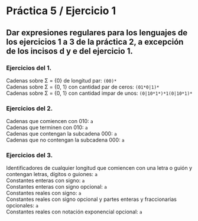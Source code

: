 # Práctica 5 / Ejercicio 1  
## Dar expresiones regulares para los lenguajes de los ejercicios 1 a 3 de la práctica 2, a excepción de los incisos d y e del ejercicio 1.  
### Ejercicios del 1.  
Cadenas sobre Σ = {0} de longitud par: `(00)*`  
Cadenas sobre Σ = {0, 1} con cantidad par de ceros: `(01*0|1)*`  
Cadenas sobre Σ = {0, 1} con cantidad impar de unos: `(0|10*1*)*1(0|10*1)*`  
### Ejercicios del 2.  
Cadenas que comiencen con 010: `a`  
Cadenas que terminen con 010: `a`  
Cadenas que contengan la subcadena 000:  `a`  
Cadenas que no contengan la subcadena 000:   `a`  
### Ejercicios del 3.  
Identificadores de cualquier longitud que comiencen con una letra o guión y contengan letras, dígitos o guiones: `a`  
Constantes enteras con signo: `a`  
Constantes enteras con signo opcional: `a`  
Constantes reales con signo: `a`  
Constantes reales con signo opcional y partes enteras y fraccionarias opcionales: `a`  
Constantes reales con notación exponencial opcional: `a`  
